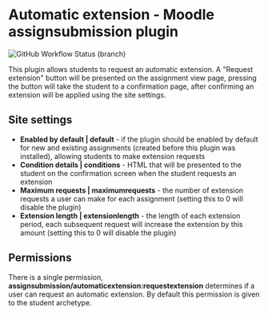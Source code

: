 Automatic extension - Moodle assignsubmission plugin
====================
![GitHub Workflow Status (branch)](https://img.shields.io/github/workflow/status/catalyst/moodle-assignsubmission_automaticextension/ci/main?label=ci)

This plugin allows students to request an automatic extension. A "Request extension" button will be presented on the assignment view page, pressing the button will take the student to a confirmation page, after confirming an extension will be applied using the site settings.

## Site settings
- **Enabled by default | default** - if the plugin should be enabled by default for new and existing assignments (created before this plugin was installed), allowing students to make extension requests
- **Condition details | conditions** - HTML that will be presented to the student on the confirmation screen when the student requests an extension
- **Maximum requests | maximumrequests** - the number of extension requests a user can make for each assignment (setting this to 0 will disable the plugin)
- **Extension length | extensionlength** - the length of each extension period, each subsequent request will increase the extension by this amount (setting this to 0 will disable the plugin)

## Permissions
There is a single permission, **assignsubmission/automaticextension:requestextension** determines if a user can request an automatic extension. By default this permission is given to the student archetype.